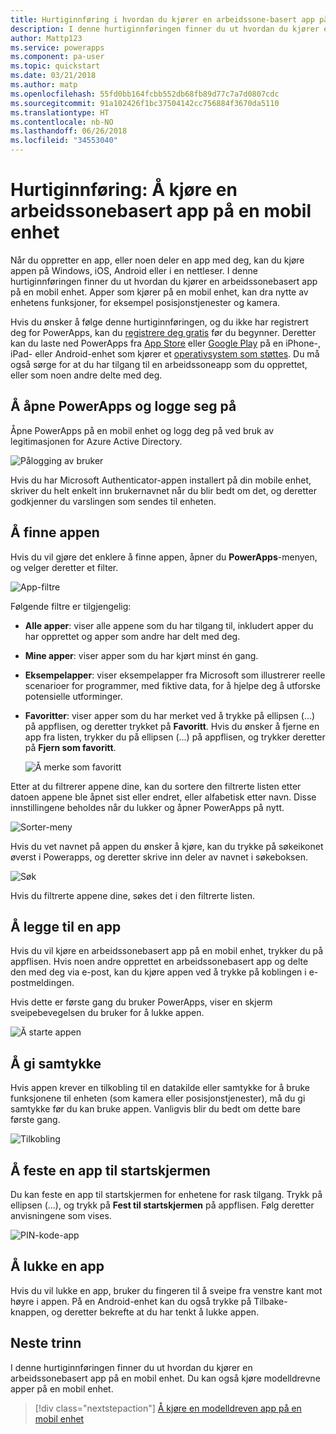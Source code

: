 ```yaml
---
title: Hurtiginnføring i hvordan du kjører en arbeidssone-basert app på en mobil enhet i Microsoft Docs
description: I denne hurtiginnføringen finner du ut hvordan du kjører en lerretsapp på en mobil enhet.
author: Mattp123
ms.service: powerapps
ms.component: pa-user
ms.topic: quickstart
ms.date: 03/21/2018
ms.author: matp
ms.openlocfilehash: 55fd0bb164fcbb552db68fb89d77c7a7d0807cdc
ms.sourcegitcommit: 91a102426f1bc37504142cc756884f3670da5110
ms.translationtype: HT
ms.contentlocale: nb-NO
ms.lasthandoff: 06/26/2018
ms.locfileid: "34553040"
---
```

# <a name="quickstart-run-a-canvas-app-on-a-mobile-device"></a>Hurtiginnføring: Å kjøre en arbeidssonebasert app på en mobil enhet
Når du oppretter en app, eller noen deler en app med deg, kan du kjøre appen på Windows, iOS, Android eller i en nettleser. I denne hurtiginnføringen finner du ut hvordan du kjører en arbeidssonebasert app på en mobil enhet. Apper som kjører på en mobil enhet, kan dra nytte av enhetens funksjoner, for eksempel posisjonstjenester og kamera.

Hvis du ønsker å følge denne hurtiginnføringen, og du ikke har registrert deg for PowerApps, kan du [registrere deg gratis](https://web.powerapps.com/signup?redirect=marketing&email=) før du begynner. Deretter kan du laste ned PowerApps fra [App Store](https://itunes.apple.com/app/powerapps/id1047318566?mt=8) eller [Google Play](https://play.google.com/store/apps/details?id=com.microsoft.msapps) på en iPhone-, iPad- eller Android-enhet som kjører et [operativsystem som støttes](../maker/canvas-apps/limits-and-config.md). Du må også sørge for at du har tilgang til en arbeidssoneapp som du opprettet, eller som noen andre delte med deg.

## <a name="open-powerapps-and-sign-in"></a>Å åpne PowerApps og logge seg på
Åpne PowerApps på en mobil enhet og logg deg på ved bruk av legitimasjonen for Azure Active Directory.

![Pålogging av bruker](./media/run-app-client/run-client-login.png)

Hvis du har Microsoft Authenticator-appen installert på din mobile enhet, skriver du helt enkelt inn brukernavnet når du blir bedt om det, og deretter godkjenner du varslingen som sendes til enheten.

## <a name="find-the-app"></a>Å finne appen
Hvis du vil gjøre det enklere å finne appen, åpner du **PowerApps**-menyen, og velger deretter et filter.

![App-filtre](./media/run-app-client/filter-menu.png)

Følgende filtre er tilgjengelig:

* **Alle apper**: viser alle appene som du har tilgang til, inkludert apper du har opprettet og apper som andre har delt med deg.

* **Mine apper**: viser apper som du har kjørt minst én gang.

* **Eksempelapper**: viser eksempelapper fra Microsoft som illustrerer reelle scenarioer for programmer, med fiktive data, for å hjelpe deg å utforske potensielle utforminger.

* **Favoritter**: viser apper som du har merket ved å trykke på ellipsen (...) på appflisen, og deretter trykket på **Favoritt**. Hvis du ønsker å fjerne en app fra listen, trykker du på ellipsen (...) på appflisen, og trykker deretter på **Fjern som favoritt**.

    ![Å merke som favoritt](./media/run-app-client/favorite.png)

Etter at du filtrerer appene dine, kan du sortere den filtrerte listen etter datoen appene ble åpnet sist eller endret, eller alfabetisk etter navn. Disse innstillingene beholdes når du lukker og åpner PowerApps på nytt.

![Sorter-meny](./media/run-app-client/sort-menu.png)

Hvis du vet navnet på appen du ønsker å kjøre, kan du trykke på søkeikonet øverst i Powerapps, og deretter skrive inn deler av navnet i søkeboksen.

![Søk](./media/run-app-client/search.png)

Hvis du filtrerte appene dine, søkes det i den filtrerte listen.

## <a name="run-an-app"></a>Å legge til en app
Hvis du vil kjøre en arbeidssonebasert app på en mobil enhet, trykker du på appflisen. Hvis noen andre opprettet en arbeidssonebasert app og delte den med deg via e-post, kan du kjøre appen ved å trykke på koblingen i e-postmeldingen.

Hvis dette er første gang du bruker PowerApps, viser en skjerm sveipebevegelsen du bruker for å lukke appen.

![Å starte appen](./media/run-app-client/run-client-app.png)

## <a name="give-consent"></a>Å gi samtykke
Hvis appen krever en tilkobling til en datakilde eller samtykke for å bruke funksjonene til enheten (som kamera eller posisjonstjenester), må du gi samtykke før du kan bruke appen. Vanligvis blir du bedt om dette bare første gang.

![Tilkobling](./media/run-app-client/app-connection.png)

## <a name="pin-an-app-to-the-home-screen"></a>Å feste en app til startskjermen
Du kan feste en app til startskjermen for enhetene for rask tilgang. Trykk på ellipsen (...), og trykk på **Fest til startskjermen** på appflisen. Følg deretter anvisningene som vises.

![PIN-kode-app](./media/run-app-client/run-client-pin.png)

## <a name="close-an-app"></a>Å lukke en app
Hvis du vil lukke en app, bruker du fingeren til å sveipe fra venstre kant mot høyre i appen. På en Android-enhet kan du også trykke på Tilbake-knappen, og deretter bekrefte at du har tenkt å lukke appen.

## <a name="next-steps"></a>Neste trinn
I denne hurtiginnføringen finner du ut hvordan du kjører en arbeidssonebasert app på en mobil enhet. Du kan også kjøre modelldrevne apper på en mobil enhet.

> [!div class="nextstepaction"]
> [Å kjøre en modelldreven app på en mobil enhet](run-app-client-model-driven.md)
